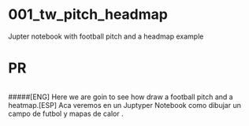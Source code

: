 # 001_tw_pitch_headmap
Jupter notebook with football pitch and a headmap example



# PR #
######   
######   
#####[ENG] Here we are goin to see how draw a football pitch and a heatmap.[ESP] Aca veremos en un Juptyper Notebook como dibujar un campo de futbol y mapas de calor .
